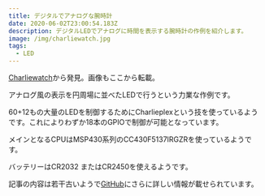 ```yaml
---
title: デジタルでアナログな腕時計
date: 2020-06-02T23:00:54.183Z
description: デジタルLEDでアナログに時間を表示する腕時計の作例を紹介します。
image: /img/charliewatch.jpg
tags:
  - LED
---
```

[Charliewatch](https://trmm.net/Charliewatch)から発見。画像もここから転載。

アナログ風の表示を円周場に並べたLEDで行うという力業な作例です。

60+12もの大量のLEDを制御するためにCharlieplexという技を使っているようです。これによりわずか18本のGPIOで制御が可能となっています。

メインとなるCPUはMSP430系列のCC430F5137IRGZRを使っているようです。

バッテリーはCR2032 またはCR2450を使えるようです。

記事の内容は若干古いようで[GitHub](https://github.com/osresearch/charliewatch)にさらに詳しい情報が載せられています。
